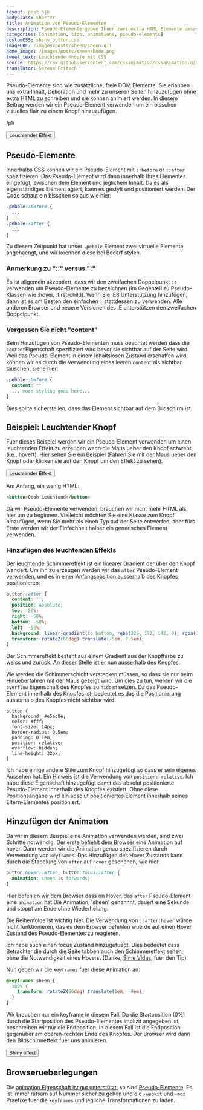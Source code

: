 ```yaml
---
layout: post.njk
bodyClass: shorter
title: Animation von Pseudo-Elementen
description: Pseudo-Elemente geben Ihnen zwei extra HTML Elemente umsonst! Hier wird erklärt wie man sie animiert wenn die Maus über ihnen positioniert ist. Verwenden Sie sie weise.
categories: [animation, tips, animations, pseudo-elements]
customCSS: shiny_button.css
imageURL: /images/posts/sheen/sheen.gif
home_image: /images/posts/sheen/home.png
tweet_text: Leuchtende Knöpfe mit CSS
source: https://raw.githubusercontent.com/cssanimation/cssanimation.github.io/master/_posts/2015-02-03-pseudo-elements.md
translator: Serena Fritsch
---
```


Pseudo-Elemente sind wie zusätzliche, freie DOM Elemente. Sie erlauben uns extra Inhalt, Dekoration und mehr zu unseren Seiten hinzuzufügen ohne extra HTML zu schreiben und sie können animiert werden. In diesem Beitrag werden wir ein Pseudo-Element verwenden um ein bisschen visuelles flair zu einem Knopf hinzuzufügen.

/pl/

<section class="shiny demo-container tap-to-activate">
  <button>Leuchtender Effekt</button>
</section>

## Pseudo-Elemente

Innerhalbs CSS können wir ein Pseudo-Element mit `::before` or `::after` spezifizieren. Das Pseudo-Element wird dann innerhalb Ihres Elementes eingefügt, zwischen dem Element und jeglichem Inhalt. Da es als eigenständiges Element agiert, kann es gestylt und positioniert werden. Der Code schaut ein bisschen so aus wie hier:

```css
.pebble::before {
  ...
}
.pebble::after {
  ...
}
```

Zu diesem Zeitpunkt hat unser `.pebble` Element zwei virtuelle Elemente angehaengt, und wir koennen diese bei Bedarf stylen.

### Anmerkung zu "::" versus ":"

Es ist allgemein akzeptiert, dass wir den zweifachen Doppelpunkt `::` verwenden um Pseudo-Elemente zu bezeichnen (im Gegenteil zu Pseudo-Klassen wie :hover, :first-child). Wenn Sie IE8 Unterstützung hinzufügen, dann ist es am Besten den einfachen `:` stattdessen zu verwenden. Alle anderen Browser und neuere Versionen des IE unterstützen den zweifachen Doppelpunkt.

### Vergessen Sie nicht "content"

Beim Hinzufügen von Pseudo-Elementen muss beachtet werden dass die `content`Eigenschaft spezifiziert wird bevor sie sichtbar auf der Seite wird. Weil das Pseudo-Element in einem inhaltslosen Zustand erschaffen wird, können wir es durch die Verwendung eines leeren `content` als sichtbar täuschen, siehe hier:

```css
.pebble::before {
  content: ""
  ... more styling goes here...
}
```

Dies sollte sicherstellen, dass das Element sichtbar auf dem Bildschirm ist.

## Beispiel: Leuchtender Knopf

Fuer dieses Beispiel werden wir ein Pseudo-Element verwenden um einen leuchtenden Effekt zu erzeugen wenn die Maus ueber den Knopf schwebt (i.e., hovert). Hier sehen Sie ein Beispiel (Fahren Sie mit der Maus ueber den Knopf oder klicken sie auf den Knopf um den Effekt zu sehen).

<section class="shiny demo-container tap-to-activate">
  <button>Leuchtender Effekt</button>
</section>

Am Anfang, ein wenig HTML:

```html
<button>Oooh Leuchtend</button>
```

Da wir Pseudo-Elemente verwenden, brauchen wir nicht mehr HTML als hier um zu beginnen. Vielleicht möchten Sie eine Klasse zum Knopf hinzufügen, wenn Sie mehr als einen Typ auf der Seite entwerfen, aber fürs Erste werden wir der Einfachheit halber ein generisches Element verwenden.

### Hinzufügen des leuchtenden Effekts

Der leuchtende Schimmereffekt ist ein linearer Gradient der über den Knopf wandert. Um ihn zu erzeugen werden wir das `after` Pseudo-Element verwenden, und es in einer Anfangsposition ausserhalb des Knopfes positionieren:

```css
button::after {
  content: '';
  position: absolute;
  top: -50%;
  right: -50%;
  bottom: -50%;
  left: -50%;
  background: linear-gradient(to bottom, rgba(229, 172, 142, 0), rgba(255,255,255,0.5) 50%, rgba(229, 172, 142, 0));
  transform: rotateZ(60deg) translate(-5em, 7.5em);
}
```

Der Schimmereffekt besteht aus einem Gradient aus der Knopffarbe zu weiss und zurück.
An dieser Stelle ist er nun ausserhalb des Knopfes.

We werden die Schimmerschicht verstecken müssen, so dass sie nur beim Hinueberfahren mit der Maus gezeigt wird. Um dies zu tun, werden wir die `overflow` Eigenschaft des Knopfes zu `hidden` setzen. Da das Pseudo-Element innerhalb des Knopfes ist, bedeutet es das die Positionierung ausserhalb des Knopfes nicht sichtbar wird.

```
button {
  background: #e5ac8e;
  color: #fff;
  font-size: 14px;
  border-radius: 0.5em;
  padding: 0 1em;
  position: relative;
  overflow: hidden;
  line-height: 32px;
}
```

Ich habe einige andere Stile zum Knopf hinzugefügt so dass er sein eigenes Aussehen hat. Ein Hinweis ist die Verwendung von `position: relative`. Ich habe diese Eigenschaft hinzugefügt damit das absolut positionierte Pesudo-Element innerhalb des Knopfes existiert. Ohne diese Positionsangabe wird ein absolut positioniertes Element innerhalb seines Eltern-Elementes positioniert.

## Hinzufügen der Animation

Da wir in diesem Beispiel eine Animation verwenden werden, sind zwei Schritte notwendig. Der erste befiehlt dem Browser eine Animation auf hover. Dann werden wir die Animation genau spezifizieren durch Verwendung von `keyframes`.
Das Hinzufügen des Hover Zustands kann durch die Stapelung von `after` auf `hover` geschehen, wie hier:

```css
button:hover::after, button:focus::after {
  animation: sheen 1s forwards;
}
```

Hier befehlen wir dem Browser dass on Hover, das `after` Pseudo-Element eine `animation` hat Die Animation, 'sheen' genannnt, dauert eine Sekunde und stoppt am Ende ohne Wiederholung.

Die Reihenfolge ist wichtig hier. Die Verwendung von `::after:hover` würde nicht funktionieren, das es dem Browser befehlen wuerde auf einen Hover Zustand des Pseudo-Elementes zu reagieren.

Ich habe auch einen focus Zustand hinzugefuegt. Dies bedeutet dass Betrachter
die durch die Seite tabben auch den Schimmereffekt sehen, ohne die Notwendigkeit eines Hovers. (Danke, [Šime Vidas](https://twitter.com/simevidas), fuer den Tip)

Nun geben wir die `keyframes` fuer diese Animation an:

```css
@keyframes sheen {
  100% {
    transform: rotateZ(60deg) translate(1em, -9em);
  }
}
```

Wir brauchen nur ein keyframe in diesem Fall. Da die Startposition (0%) durch die Startposition des Pseudo-Elementes implizit angegeben ist, beschreiben wir nur die Endposition. In diesem Fall ist die Endposition gegenüber am oberen-rechten Ende des Knopfes. Der Browser wird dann den Bildschirmeffekt fuer uns animieren.

<section class="shiny demo-container tap-to-activate">
  <button>Shiny effect</button>
</section>

## Browserueberlegungen

Die [animation Eigenschaft ist gut unterstützt](http://caniuse.com/#feat=css-animation), so sind [Pseudo-Elemente](http://caniuse.com/#feat=css-gencontent). Es ist immer ratsam auf Nummer sicher zu gehen und die `-webkit` und `-moz` Praefixe fuer die `keyframes` und jegliche Transformationen zu laden.
